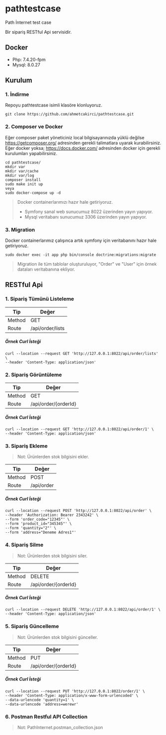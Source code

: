 # pathtestcase
Path İnternet test case

Bir sipariş RESTful Api servisidir.

## Docker

- Php: 7.4.20-fpm
- Mysql: 8.0.27

## Kurulum

### 1. İndirme

Repoyu pathtestcase isimli klasöre klonluyoruz.

```
git clone https://github.com/ahmetcakirci/pathtestcase.git
```

### 2. Composer ve Docker

Eğer composer paket yöneticiniz local bilgisayarınızda yüklü değilse https://getcomposer.org/ adresinden gerekli talimatlara uyarak kurabilirsiniz.
Eğer docker yoksa; https://docs.docker.com/ adresinden docker için gerekli kurulumları yapabilirsiniz.

```
cd pathtestcase/
mkdir var
mkdir var/cache
mkdir var/log
composer install
sudo make init up
veya
sudo docker-compose up -d
```
> Docker containerlarımızı hazır hale getiriyoruz.
> - Symfony sanal web sunucumuz 8022 üzerinden yayın yapıyor.
> - Mysql veritabanı sunucumuz 3306 üzerinden yayın yapıyor.

### 3. Migration

Docker containerlarımız çalışınca artık symfony için veritabanını hazır hale getiriyoruz.

```
sudo docker exec -it app php bin/console doctrine:migrations:migrate
```

> Migration ile tüm tablolar oluşturuluyor, "Order" ve "User" için örnek dataları veritabanına ekliyor.


## RESTful Api

### 1. Sipariş Tümünü Listeleme

| Tip | Değer |
| --- | --- |
| Method | GET |
| Route | /api/order/lists |

##### Örnek Curl İsteği
```
curl --location --request GET 'http://127.0.0.1:8022/api/order/lists' \
--header 'Content-Type: application/json'
```

### 2. Sipariş Görüntüleme

| Tip | Değer |
| --- | --- |
| Method | GET |
| Route | /api/order/{orderId} |

##### Örnek Curl İsteği
```
curl --location --request GET 'http://127.0.0.1:8022/api/order/1' \
--header 'Content-Type: application/json'
```

### 3. Sipariş Ekleme

> Not: Ürünlerden stok bilgisini ekler.

| Tip | Değer |
| --- | --- |
| Method | POST |
| Route | /api/order |

##### Örnek Curl İsteği
```
curl --location --request POST 'http://127.0.0.1:8022/api/order' \
--header 'Authorization: Bearer 2343242' \
--form 'order_code="12345"' \
--form 'product_id="345345"' \
--form 'quantity="2"' \
--form 'address="Deneme Adres1"'
```

### 4. Sipariş Silme

> Not: Ürünlerden stok bilgisini siler.

| Tip | Değer |
| --- | --- |
| Method | DELETE |
| Route | /api/order/{orderId} |

##### Örnek Curl İsteği
```
curl --location --request DELETE 'http://127.0.0.1:8022/api/order/1' \
--header 'Content-Type: application/json'
```


### 5. Sipariş Güncelleme

> Not: Ürünlerden stok bilgisini günceller.

| Tip | Değer |
| --- | --- |
| Method | PUT |
| Route | /api/order/{orderId} |

##### Örnek Curl İsteği
```
curl --location --request PUT 'http://127.0.0.1:8022/order/1' \
--header 'Content-Type: application/x-www-form-urlencoded' \
--data-urlencode 'quantity=1' \
--data-urlencode 'address=werewr'
```

### 6. Postman Restful API Collection

> Not: PathInternet.postman_collection.json

